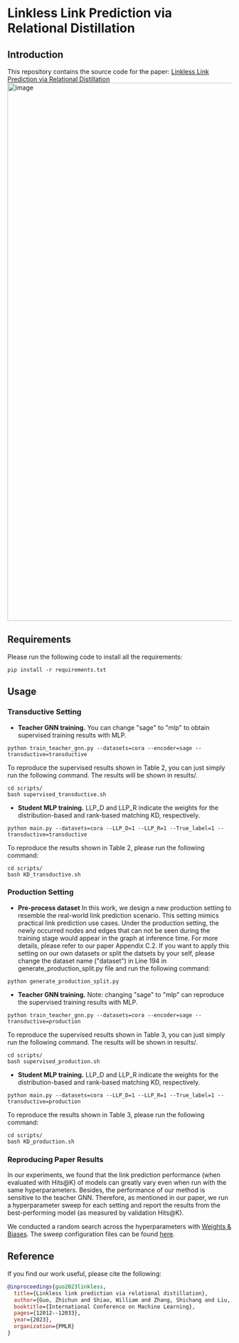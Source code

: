 # Linkless Link Prediction via Relational Distillation

## Introduction
This repository contains the source code for the paper: [Linkless Link Prediction via Relational Distillation](https://arxiv.org/pdf/2210.05801.pdf) 
<img width="1209" alt="image" src="https://user-images.githubusercontent.com/69767476/193711518-fdc8c163-7bbc-4118-ad55-75835954d2c7.png">

## Requirements
Please run the following code to install all the requirements:
```
pip install -r requirements.txt
```

## Usage
### Transductive Setting 
- **Teacher GNN training.** You can change "sage" to "mlp" to obtain supervised training results with MLP. 
```
python train_teacher_gnn.py --datasets=cora --encoder=sage --transductive=transductive
```
To reproduce the supervised results shown in Table 2, you can just simply run the following command. The results will be shown in results/.
```
cd scripts/
bash supervised_transductive.sh
```
- **Student MLP training.** LLP_D and LLP_R indicate the weights for the distribution-based and rank-based matching KD, respectively.
```
python main.py --datasets=cora --LLP_D=1 --LLP_R=1 --True_label=1 --transductive=transductive
```
To reproduce the results shown in Table 2, please run the following command:
```
cd scripts/
bash KD_transductive.sh
```
### Production Setting
- **Pre-process dataset**
In this work, we design a new production setting to resemble the real-world link prediction scenario. This setting mimics practical link prediction use cases. Under the production setting, the newly occurred nodes and edges that can not be seen during the training stage would appear in the graph at inference time. For more details, please refer to our paper Appendix C.2. If you want to apply this setting on our own datasets or split the datsets by your self, please change the dataset name ("dataset") in Line 194 in generate_production_split.py file and run the following command:
```
python generate_production_split.py
```
- **Teacher GNN training.** Note: changing "sage" to "mlp" can reproduce the supervised training results with MLP.
```
python train_teacher_gnn.py --datasets=cora --encoder=sage --transductive=production
```
To reproduce the supervised results shown in Table 3, you can just simply run the following command. The results will be shown in results/.
```
cd scripts/
bash supervised_production.sh
```
- **Student MLP training.** LLP_D and LLP_R indicate the weights for the distribution-based and rank-based matching KD, respectively.
```
python main.py --datasets=cora --LLP_D=1 --LLP_R=1 --True_label=1 --transductive=production
```
To reproduce the results shown in Table 3, please run the following command:
```
cd scripts/
bash KD_production.sh
```
### Reproducing Paper Results
In our experiments, we found that the link prediction performance (when evaluated with Hits@K) of models can greatly vary even when run with the same hyperparameters. Besides, the performance of our method is sensitive to the teacher GNN. Therefore, as mentioned in our paper, we run a hyperparameter sweep for each setting and report the results from the best-performing model (as measured by validation Hits@K).

We conducted a random search across the hyperparameters with [Weights & Biases](https://wandb.ai/home). The sweep configuration files can be found [here](./configurations/).

## Reference
If you find our work useful, please cite the following:
```bibtex
@inproceedings{guo2023linkless,
  title={Linkless link prediction via relational distillation},
  author={Guo, Zhichun and Shiao, William and Zhang, Shichang and Liu, Yozen and Chawla, Nitesh V and Shah, Neil and Zhao, Tong},
  booktitle={International Conference on Machine Learning},
  pages={12012--12033},
  year={2023},
  organization={PMLR}
}
```
